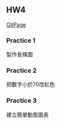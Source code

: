 ## HW4
[GitPage](https://pei-syuan-li.github.io/D3-HW/HW4/) 
### Practice 1
製作長條圖
### Practice 2
把數字小於70改紅色
### Practice 3
建立簡單動態圖表